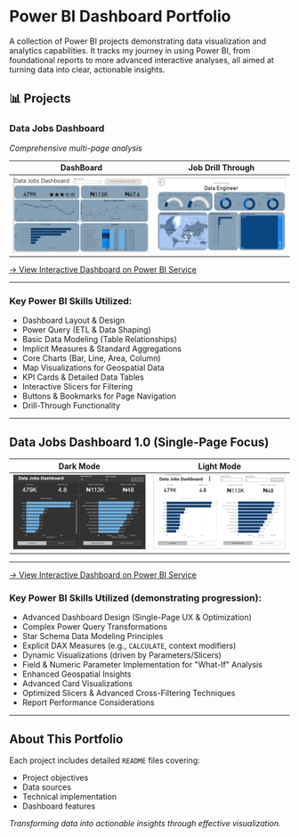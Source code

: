 # Power BI Dashboard Portfolio

A collection of Power BI projects demonstrating data visualization and analytics capabilities. It tracks my journey in using Power BI, from foundational reports to more advanced interactive analyses, all aimed at turning data into clear, actionable insights.

## 📊 Projects

### Data Jobs Dashboard 
*Comprehensive multi-page analysis*

| DashBoard | Job Drill Through |
|-----------|------------|
| ![Dashboard Dark Mode](/Images/Project%201%20Page%201.png) | ![Dashboard Light Mode](/Images/Project%201%20Page%202.png) |

[→ View Interactive Dashboard on Power BI Service]()

---

### Key Power BI Skills Utilized:
- Dashboard Layout & Design
- Power Query (ETL & Data Shaping)
- Basic Data Modeling (Table Relationships)
- Implicit Measures & Standard Aggregations
- Core Charts (Bar, Line, Area, Column)
- Map Visualizations for Geospatial Data
- KPI Cards & Detailed Data Tables
- Interactive Slicers for Filtering
- Buttons & Bookmarks for Page Navigation
- Drill-Through Functionality

---

## Data Jobs Dashboard 1.0 (Single-Page Focus)

| Dark Mode | Light Mode |
|-----------|------------|
| ![Dashboard Dark Mode](/Images/Picture%201%20(Dark%20mode).png) | ![Dashboard Light Mode](/Images/Picture%202.png) |

---
[→ View Interactive Dashboard on Power BI Service]()

### Key Power BI Skills Utilized (demonstrating progression):
- Advanced Dashboard Design (Single-Page UX & Optimization)
- Complex Power Query Transformations
- Star Schema Data Modeling Principles
- Explicit DAX Measures (e.g., `CALCULATE`, context modifiers)
- Dynamic Visualizations (driven by Parameters/Slicers)
- Field & Numeric Parameter Implementation for "What-If" Analysis
- Enhanced Geospatial Insights
- Advanced Card Visualizations
- Optimized Slicers & Advanced Cross-Filtering Techniques
- Report Performance Considerations

---

## About This Portfolio

Each project includes detailed `README` files covering:
- Project objectives
- Data sources
- Technical implementation
- Dashboard features

*Transforming data into actionable insights through effective visualization.*